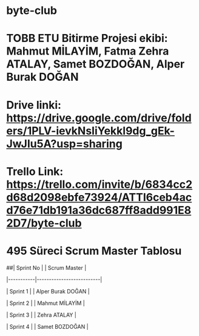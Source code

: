 # byte-club
# TOBB ETU Bitirme Projesi ekibi: Mahmut MİLAYİM, Fatma Zehra ATALAY, Samet BOZDOĞAN, Alper Burak DOĞAN
# Drive linki: https://drive.google.com/drive/folders/1PLV-ievkNsIiYekkl9dg_gEk-JwJIu5A?usp=sharing
#
# Trello Link: https://trello.com/invite/b/6834cc2d68d2098ebfe73924/ATTI6ceb4acd76e71db191a36dc687ff8add991E82D7/byte-club
#
#  495 Süreci Scrum Master Tablosu

##| Sprint No |  | Scrum Master          |


|-----------|--------------------------|

| Sprint 1  |  | Alper Burak DOĞAN     |

| Sprint 2  |  | Mahmut MİLAYİM        |

| Sprint 3  |  | Zehra ATALAY          |

| Sprint 4  |  | Samet BOZDOĞAN        |

